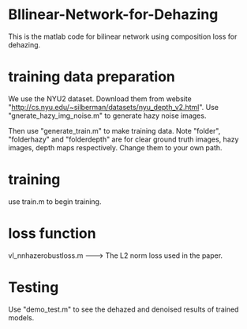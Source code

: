 # BIlinear-Network-for-Dehazing
This is the matlab code for bilinear network using composition loss for dehazing.

# training data preparation
We use the NYU2 dataset. Download them from website "http://cs.nyu.edu/~silberman/datasets/nyu_depth_v2.html". 
Use "gnerate_hazy_img_noise.m" to generate hazy noise images.

Then use "generate_train.m" to make training data. Note "folder", "folderhazy" and "folderdepth" are for clear ground truth images, hazy images, depth maps respectively. Change them to your own path.

# training
use train.m to begin training. 

# loss function
vl_nnhazerobustloss.m  ---> The L2 norm loss used in the paper.

# Testing
Use "demo_test.m" to see the dehazed and denoised results of trained models.
